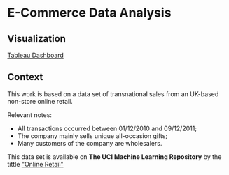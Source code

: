 # E-Commerce Data Analysis

## Visualization

[Tableau Dashboard](https://public.tableau.com/profile/walter7144#!/vizhome/E-CommerceAnalysis_15978372527630/SalesOverview?publish=yes)

## Context

This work is based on a data set of transnational sales from an UK-based non-store online retail.

Relevant notes:

- All transactions occurred between 01/12/2010 and 09/12/2011;
- The company mainly sells unique all-occasion gifts;
- Many customers of the company are wholesalers.

This data set is available on **The UCI Machine Learning Repository** by the tittle ["Online Retail"](https://archive.ics.uci.edu/ml/datasets/Online+Retail#)

